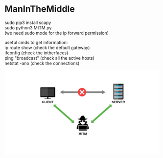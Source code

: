 # ManInTheMiddle
sudo pip3 install scapy  
sudo python3 MITM.py  
(we need sudo mode for the ip forward permission)  

useful cmds to get information:  
ip route show (check the default gateway)  
ifconfig (check the intherfaces)  
ping "broadcast" (check all the active hosts)  
netstat -ano (check the connections)  

![image](Man-in-the-Middle-1024x559.jpg)
